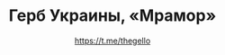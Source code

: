 ---
title: Герб Украины, «Мрамор»
description: Значок или магнит. 32 мм, ручная работа
author: https://t.me/thegello
cost: 3000₸
---